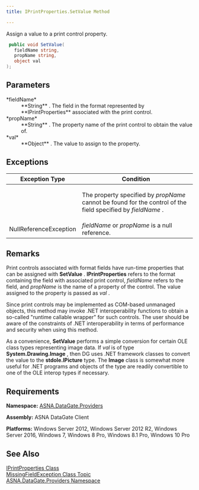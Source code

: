 ```yaml
---
title: IPrintProperties.SetValue Method

---
```


Assign a value to a print control property.

```cs
 public void SetValue(
   fieldName string,
   propName string,
   object val
);
```


## Parameters

<dl>
        <dt>
 *fieldName* 
        </dt>
        <dd>
 **String** .  The field in the format represented by **IPrintProperties** 
						associated with the print control. </dd>
        <dt>
 *propName* 
        </dt>
        <dd>
 **String** .  The property name of the print control to obtain 
								the value of.  </dd>
        <dt>
 *val* 
        </dt>
        <dd>
 **Object** .  The value to assign to the property.
									</dd>
</dl>

## Exceptions



| Exception Type | Condition |
| ---- | ---- |
|  | <p>The property specified by *propName* cannot be found for the control of the field specified by *fieldName* . |
| NullReferenceException | *fieldName* or *propName* is a null reference. |



## Remarks

Print controls associated with format fields have run-time properties that can be assigned with **SetValue** . **IPrintProperties** refers to the format containing the field with associated print control, *fieldName* refers to the field, and *propName* is the name of a property of the control. The value assigned to the property is passed as *val* .

Since print controls may be implemented as COM-based unmanaged objects, this method may invoke .NET interoperability functions to obtain a so-called "runtime callable wrapper" for such controls. The user should be aware of the constraints of .NET interoperability in terms of performance and security when using this method.

As a convenience, **SetValue** performs a simple conversion for certain OLE class types representing image data. If *val* is of type **System.Drawing.Image** , then DG uses .NET framework classes to convert the value to the **stdole.IPicture** type. The **Image** class is somewhat more useful for .NET programs and objects of the type are readily convertible to one of the OLE interop types if necessary. 
## Requirements

<span> **Namespace:** [ ASNA.DataGate.Providers](datagate-providers-namespace.html) </span> 

<span> **Assembly:** ASNA DataGate Client</span> 

<span> **Platforms:** Windows Server 2012, Windows Server 2012 R2, Windows Server 2016, Windows 7, Windows 8 Pro, Windows 8.1 Pro, Windows 10</span> Pro
## See Also


[IPrintProperties Class](iprint-properties-class.html)
      <br />
      [
					MissingFieldException Class Topic](ms-help://MS.VSCC.2003/MS.MSDNQTR.2003FEB.1033/cpref/html/frlrfSystemMissingfieldexceptionClassTopic.html)
      <br />
[ASNA.DataGate.Providers Namespace](datagate-providers-namespace.html)

